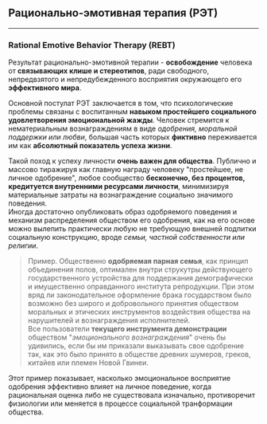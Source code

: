 ## Рационально-эмотивная терапия (РЭТ)
---
### Rational Emotive Behavior Therapy (REBT)

Результат рационально-эмотивной терапии - **освобождение** человека от **связывающих клише и стереотипов**, ради свободного, непредвзятого и непредубежденного восприятия окружающего его **эффективного мира**. 

Основной постулат РЭТ заключается в том, что психологические проблемы связаны с воспитанным **навыком простейшего социального удовлетворения эмоциональной жажды**. Человек стремится к нематериальным вознаграждениям в виде _одобрения, моральной поддержки или любви_, большая часть которых **фиктивно** переживается им как **абсолютный показатель успеха жизни**.

Такой поход к успеху личности **очень важен для общества**. Публично и массово тиражируя как главную награду человеку "простейшее, не личное одобрение", любое сообщество **бесконечно, без процентов, кредитуется внутренними ресурсами личности**, минимизируя материальные затраты на вознаграждение социально значимого поведения.  
Иногда достаточно опубликовать образ одобряемого поведения и механизм распределения обществом его одобрения, как на его основе можно вылепить практически любую не требующую внешней подпитки социальную конструкцию, вроде _семьи, частной собственности или религии_.

> Пример. Общественно **одобряемая парная семья**, как принцип объединения полов, оптимален внутри струкутры действующего государственного устройства для поддержания демографически и имущественно оправданного института репродукции. При этом вряд ли законодательное оформление брака государством было возможно без широго и добровольного принятия обществом моральных и этических инструментов воздействия общества на нарушителей и вознаграждения исполнителей.  
Все пользователи **текущего инструмента демонстрации** обществом "_эмоционального вознаграждения_" очень бы удивились, если бы им приказали выказывать свое одобрение так, как это было принято в обществе древних шумеров, греков, китайев или племен Новой Гвинеи.  


Этот пример показывает, насколько эмоциональное восприятие одобрения эффективно влияет на личное поведение, когда рациональная оценка либо не существовала изначально, противоречит физиологии или меняется в процессе социальной транформации общества. 